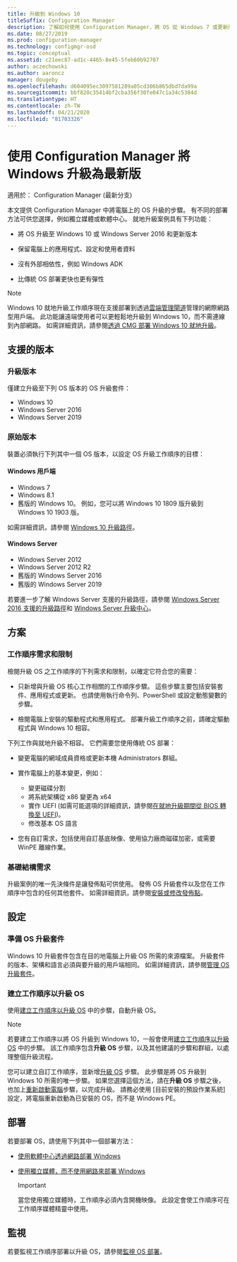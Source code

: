 ```yaml
---
title: 升級到 Windows 10
titleSuffix: Configuration Manager
description: 了解如何使用 Configuration Manager，將 OS 從 Windows 7 或更新版本升級到 Windows 10。
ms.date: 08/27/2019
ms.prod: configuration-manager
ms.technology: configmgr-osd
ms.topic: conceptual
ms.assetid: c21eec87-ad1c-4465-8e45-5feb60b92707
author: aczechowski
ms.author: aaroncz
manager: dougeby
ms.openlocfilehash: d604095ec3097581289a05cd306b865dbd7da99a
ms.sourcegitcommit: bbf820c35414bf2cba356f30fe047c1a34c5384d
ms.translationtype: HT
ms.contentlocale: zh-TW
ms.lasthandoff: 04/21/2020
ms.locfileid: "81703326"
---
```

# <a name="upgrade-windows-to-the-latest-version-with-configuration-manager"></a>使用 Configuration Manager 將 Windows 升級為最新版

適用於：  Configuration Manager (最新分支)

本文提供 Configuration Manager 中將電腦上的 OS 升級的步驟。 有不同的部署方法可供您選擇，例如獨立媒體或軟體中心。 就地升級案例具有下列功能：  

- 將 OS 升級至 Windows 10 或 Windows Server 2016 和更新版本

- 保留電腦上的應用程式、設定和使用者資料

- 沒有外部相依性，例如 Windows ADK

- 比傳統 OS 部署更快也更有彈性

> [!Note]  
> Windows 10 就地升級工作順序現在支援部署到透過[雲端管理閘道](../../core/clients/manage/cmg/plan-cloud-management-gateway.md)管理的網際網路型用戶端。 此功能讓遠端使用者可以更輕鬆地升級到 Windows 10，而不需連線到內部網路。 如需詳細資訊，請參閱[透過 CMG 部署 Windows 10 就地升級](deploy-a-task-sequence.md#deploy-windows-10-in-place-upgrade-via-cmg)。 <!-- 1357149 -->


## <a name="supported-versions"></a>支援的版本

### <a name="upgrade-version"></a>升級版本

僅建立升級至下列 OS 版本的 OS 升級套件：

- Windows 10
- Windows Server 2016
- Windows Server 2019

### <a name="original-version"></a>原始版本

裝置必須執行下列其中一個 OS 版本，以設定 OS 升級工作順序的目標：

#### <a name="windows-client"></a>Windows 用戶端

- Windows 7
- Windows 8.1
- 舊版的 Windows 10。 例如，您可以將 Windows 10 1809 版升級到 Windows 10 1903 版。  

如需詳細資訊，請參閱 [Windows 10 升級路徑](https://docs.microsoft.com/windows/deployment/upgrade/windows-10-upgrade-paths)。

#### <a name="windows-server"></a>Windows Server

- Windows Server 2012
- Windows Server 2012 R2
- 舊版的 Windows Server 2016
- 舊版的 Windows Server 2019

若要進一步了解 Windows Server 支援的升級路徑，請參閱 [Windows Server 2016 支援的升級路徑](https://docs.microsoft.com/windows-server/get-started/supported-upgrade-paths#upgrading-previous-retail-versions-of-windows-server-to-windows-server-2016)和 [Windows Server 升級中心](https://aka.ms/upgradecenter)。


## <a name="plan"></a><a name="BKMK_Plan"></a> 方案  

### <a name="task-sequence-requirements-and-limitations"></a>工作順序需求和限制

檢閱升級 OS 之工作順序的下列需求和限制，以確定它符合您的需要：  

- 只新增與升級 OS 核心工作相關的工作順序步驟。 這些步驟主要包括安裝套件、應用程式或更新。 也請使用執行命令列、PowerShell 或設定動態變數的步驟。  

- 檢閱電腦上安裝的驅動程式和應用程式。 部署升級工作順序之前，請確定驅動程式與 Windows 10 相容。  

下列工作與就地升級不相容。 它們需要您使用傳統 OS 部署：  

- 變更電腦的網域成員資格或更新本機 Administrators 群組。  

- 實作電腦上的基本變更，例如：

  - 變更磁碟分割
  - 將系統架構從 x86 變更為 x64
  - 實作 UEFI (如需可能選項的詳細資訊，請參閱[在就地升級期間從 BIOS 轉換至 UEFI](task-sequence-steps-to-manage-bios-to-uefi-conversion.md#convert-from-bios-to-uefi-during-an-in-place-upgrade))。
  - 修改基本 OS 語言  

- 您有自訂需求，包括使用自訂基底映像、使用協力廠商磁碟加密，或需要 WinPE 離線作業。  

### <a name="infrastructure-requirements"></a>基礎結構需求  

升級案例的唯一先決條件是讓發佈點可供使用。 發佈 OS 升級套件以及您在工作順序中包含的任何其他套件。 如需詳細資訊，請參閱[安裝或修改發佈點](../../core/servers/deploy/configure/install-and-configure-distribution-points.md)。


## <a name="configure"></a><a name="BKMK_Configure"></a> 設定  

### <a name="prepare-the-os-upgrade-package"></a>準備 OS 升級套件  

Windows 10 升級套件包含在目的地電腦上升級 OS 所需的來源檔案。 升級套件的版本、架構和語言必須與要升級的用戶端相同。 如需詳細資訊，請參閱[管理 OS 升級套件](../get-started/manage-operating-system-upgrade-packages.md)。  

### <a name="create-a-task-sequence-to-upgrade-the-os"></a>建立工作順序以升級 OS  

使用[建立工作順序以升級 OS](create-a-task-sequence-to-upgrade-an-operating-system.md) 中的步驟，自動升級 OS。  

> [!NOTE]  
> 若要建立工作順序以將 OS 升級到 Windows 10，一般會使用[建立工作順序以升級 OS](create-a-task-sequence-to-upgrade-an-operating-system.md) 中的步驟。 該工作順序包含**升級 OS** 步驟，以及其他建議的步驟和群組，以處理整個升級流程。
>
> 您可以建立自訂工作順序，並新增[升級 OS](../understand/task-sequence-steps.md#BKMK_UpgradeOS) 步驟。 此步驟是將 OS 升級到 Windows 10 所需的唯一步驟。 如果您選擇這個方法，請在**升級 OS** 步驟之後，也加上[重新啟動電腦](../understand/task-sequence-steps.md#BKMK_RestartComputer)步驟，以完成升級。 請務必使用 [目前安裝的預設作業系統]  設定，將電腦重新啟動為已安裝的 OS，而不是 Windows PE。  


## <a name="deploy"></a><a name="BKMK_Deploy"></a> 部署  

若要部署 OS，請使用下列其中一個部署方法：  

- [使用軟體中心透過網路部署 Windows](use-software-center-to-deploy-windows-over-the-network.md)  

- [使用獨立媒體，而不使用網路來部署 Windows](use-stand-alone-media-to-deploy-windows-without-using-the-network.md)  

  > [!IMPORTANT]  
  > 當您使用獨立媒體時，工作順序必須內含開機映像。 此設定會使工作順序可在工作順序媒體精靈中使用。


## <a name="monitor"></a>監視  

若要監視工作順序部署以升級 OS，請參閱[監視 OS 部署](monitor-operating-system-deployments.md)。  
